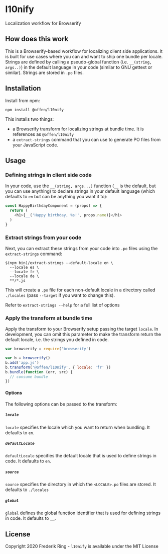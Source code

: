 # l10nify

Localization workflow for Browserify

## How does this work

This is a Browserify-based workflow for localizing client side applications. It is built for use cases where you can and want to ship one bundle per locale. Strings are defined by calling a pseudo-global function (i.e. `__(string, args..)`) in the default language in your code (similar to GNU gettext or similar). Strings are stored in `.po` files.

## Installation

Install from npm:

```
npm install @offen/l10nify
```

This installs two things:

- a Browserify transform for localizing strings at bundle time. It is references as `@offen/l10nify`
- a `extract-strings` command that you can use to generate PO files from your JavaScript code.

## Usage

### Defining strings in client side code

In your code, use the `__(string, args...)` function (`__` is the default, but you can use anything) to declare strings in your default language (which defaults to `en` but can be anything you want it to):

```js
const HappyBirthdayComponent = (props) => {
  return (
    <h1>{__('Happy birthday, %s!', props.name)}</h1>
  )
}
```

### Extract strings from your code

Next, you can extract these strings from your code into `.po` files using the `extract-strings` command:

```
$(npm bin)/extract-strings --default-locale en \
  --locale es \
  --locale fr \
  --locale de \
  **/*.js 
```

This will create a `.po` file for each non-default locale in a directory called `./locales` (pass `--target` if you want to change this).

Refer to `extract-strings --help` for a full list of options

### Apply the transform at bundle time

Apply the transform to your Browserify setup passing the target `locale`. In development, you can omit this parameter to make the transform return the default locale, i.e. the strings you defined in code.

```js
var browserify = require('browserify')

var b = browserify()
b.add('app.js')
b.transform('@offen/l10nify', { locale: 'fr' })
b.bundle(function (err, src) {
  // consume bundle
})
```

#### Options

The following options can be passed to the transform:

##### `locale`

`locale` specifies the locale which you want to return when bundling. It defaults to `en`.

##### `defaultLocale`

`defaultLocale` specifies the default locale that is used to define strings in code. It defaults to `en`.

##### `source`

`source` specifies the directory in which the `<LOCALE>.po` files are stored. It defaults to `./locales`

##### `global`

`global` defines the global function identifier that is used for defining strings in code. It defaults to `__`.

## License

Copyright 2020 Frederik Ring - `l10nify` is available under the MIT License
